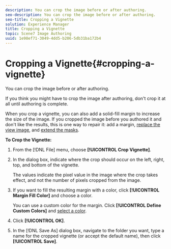 ```yaml
---
description: You can crop the image before or after authoring.
seo-description: You can crop the image before or after authoring.
seo-title: Cropping a Vignette
solution: Experience Manager
title: Cropping a Vignette
topic: Scene7 Image Authoring
uuid: 1e98ef71-3049-4dd5-b206-5db31ba172b4
---
```


# Cropping a Vignette{#cropping-a-vignette}

You can crop the image before or after authoring.

If you think you might have to crop the image after authoring, don't crop it at all until authoring is complete.

When you crop a vignette, you can also add a solid-fill margin to increase the size of the image. If you cropped the image before you authored it and don't like the results, this is one way to repair it: add a margin, [replace the view image](../c-vat-obj-pg/c-vat-abt-obj-prop/c-vat-view-prop.md#concept-8a396f7b144c46c4806c8ed26619eed1), and [extend the masks](../c-vat-work-mask-pg/c-vat-create-mask/t-vat-chg-exist-masks.md#task-4ac1ad631df546ea922b0329c7886266).

**To Crop the Vignette:** 

1. From the [!DNL File] menu, choose **[!UICONTROL Crop Vignette]**.
1. In the dialog box, indicate where the crop should occur on the left, right, top, and bottom of the vignette.

   The values indicate the pixel value in the image where the crop takes effect, and not the number of pixels cropped from the image. 

1. If you want to fill the resulting margin with a color, click **[!UICONTROL Margin Fill Color]** and choose a color.

   You can use a custom color for the margin. Click **[!UICONTROL Define Custom Colors]** and [select a color](../c-vat-work-mask-pg/c-vat-abt-mask-pg/c-vat-abt-mask-opt/c-vat-abt-mask-opt.md#concept-1fe40cc1ab864090b95434d610ee5e70). 

1. Click **[!UICONTROL OK]**.
1. In the [!DNL Save As] dialog box, navigate to the folder you want, type a name for the cropped vignette (or accept the default name), then click **[!UICONTROL Save]**.
